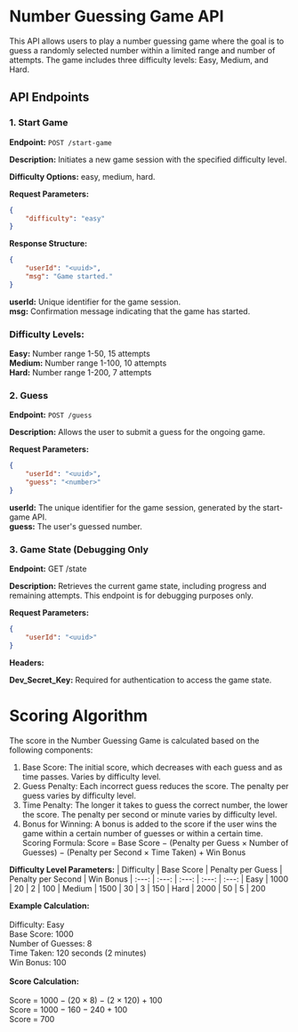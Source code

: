 # Number Guessing Game API

This API allows users to play a number guessing game where the goal is to guess a randomly selected number within a limited range and number of attempts. The game includes three difficulty levels: Easy, Medium, and Hard.

## API Endpoints

### 1. Start Game

**Endpoint:** `POST /start-game`

**Description:** Initiates a new game session with the specified difficulty level.

**Difficulty Options:** easy, medium, hard.

**Request Parameters:**


```json
{
    "difficulty": "easy"
}
```

**Response Structure:**

```json
{
    "userId": "<uuid>",
    "msg": "Game started."
}
```
**userId:** Unique identifier for the game session.\
**msg:** Confirmation message indicating that the game has started.

### Difficulty Levels:

**Easy:** Number range 1-50, 15 attempts\
**Medium:** Number range 1-100, 10 attempts\
**Hard:** Number range 1-200, 7 attempts


### 2. Guess

**Endpoint:** `POST /guess`

**Description:** Allows the user to submit a guess for the ongoing game.

**Request Parameters:**

```json
{
    "userId": "<uuid>",
    "guess": "<number>"
}
```

**userId:** The unique identifier for the game session, generated by the start-game API.\
**guess:** The user's guessed number.


### 3. Game State (Debugging Only

**Endpoint:** GET /state

**Description:** Retrieves the current game state, including progress and remaining attempts. This endpoint is for debugging purposes only.

**Request Parameters:**

```json
{
    "userId": "<uuid>"
}
```
**Headers:**

**Dev_Secret_Key:** Required for authentication to access the game state.

# Scoring Algorithm
The score in the Number Guessing Game is calculated based on the following components:

1. Base Score:
The initial score, which decreases with each guess and as time passes.
Varies by difficulty level.
2. Guess Penalty:
Each incorrect guess reduces the score.
The penalty per guess varies by difficulty level.
3. Time Penalty:
The longer it takes to guess the correct number, the lower the score.
The penalty per second or minute varies by difficulty level.
4. Bonus for Winning:
A bonus is added to the score if the user wins the game within a certain number of guesses or within a certain time.
Scoring Formula:
Score = Base Score − (Penalty per Guess × Number of Guesses) − (Penalty per Second × Time Taken) + Win Bonus


**Difficulty Level Parameters:**
| Difficulty | Base Score    | Penalty per Guess   | Penalty per Second | Win Bonus
| :---:   | :---: | :---:  | :---: | :---:
| Easy | 1000   | 20   | 2 | 100
| Medium | 1500   | 30   | 3 | 150
| Hard | 2000   | 50   | 5 | 200

**Example Calculation:**\
    <br />
      Difficulty: Easy\
      Base Score: 1000\
     Number of Guesses: 8\
      Time Taken: 120 seconds (2 minutes)\
      Win Bonus: 100\
    <br />
**Score Calculation:**\
    <br />
      Score = 1000 − (20 × 8) − (2 × 120) + 100\
      Score = 1000 − 160 − 240 + 100\
      Score = 700
    <br />
